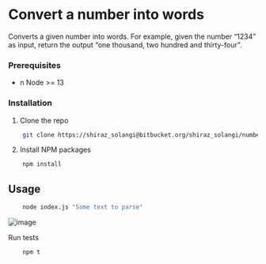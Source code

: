 # Convert a number into words #

Converts a given number into words. For example, given the number “1234” as input, return the output “one thousand, two hundred and thirty-four”.


### Prerequisites

* n
Node >= 13



### Installation

 
1. Clone the repo

```sh
	git clone https://shiraz_solangi@bitbucket.org/shiraz_solangi/number-text-parser.git
```

2. Install NPM packages

```sh
	npm install
```


## Usage


```sh
	node index.js "Some text to parse"
```

![image](https://user-images.githubusercontent.com/810215/84938086-9d7d2080-b0d4-11ea-9de5-b3255dc69e3e.png)



Run tests

```sh
	npm t
```

